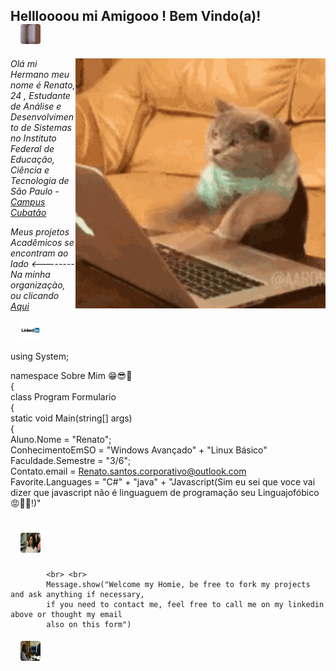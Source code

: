 <h2>Hellloooou mi Amigooo ! Bem Vindo(a)! <br>
  <img 
    title="Cube"
    src="https://github.com/W4rL0ck1/W4rL0ck1/blob/master/ImagesBranch/thumbs%20up.gif?raw=true"
    width="420"
    heigth="120" 
    style="
      border-radius: 4px;
      position: relative;
      width: 32px;
      height: 32px;
      margin-left: 16px;
    "
  > 
</h2>


<img
    title="Coding"
    src="https://github.com/W4rL0ck1/W4rL0ck1/blob/master/ImagesBranch/coding2.gif?raw=true" 
    width="400" 
    height="400"
    align="right"
  />

<p>
  <em> Olá mi Hermano meu nome é Renato, 24 , Estudante de Análise e Desenvolvimento de Sistemas no  Instituto Federal de Educação, Ciência e Tecnologia de São Paulo - 
   <a 
    title="IFSP"
    href="https://www.ifsp.edu.br/"
  >Campus Cubatão</a> <br />
  </em>
</p>
<p>
  <em> Meus projetos Acadêmicos se encontram ao lado <-------- Na minha organizaçào, ou clicando    
   <a 
    title="Organizacao IFSP"
    href="https://github.com/Material-IFSP"
  >Aqui</a> <br />
  </em>
</p>
  <a
  href="https://www.linkedin.com/in/renato-santos-a045b6116/"><img  
    title=""
    src="https://github.com/W4rL0ck1/W4rL0ck1/blob/master/ImagesBranch/logo-linkedin-1024.png?raw=true"
    width="100"
    heigth="38" 
    style="
      border-radius: 4px;
      position: relative;
      width: 32px;
      height: 32px;
      margin-left: 16px;
    "
  ></a>


using System;

  namespace Sobre Mim 😁😎🤙 <br>
{ <br>
    class Program Formulario <br>
    { <br>
        static void Main(string[] args) <br>
        { <br>
            Aluno.Nome = "Renato"; <br> 
            ConhecimentoEmSO = "Windows Avançado" + "Linux Básico" <br>
            Faculdade.Semestre = "3/6"; <br>
            Contato.email =  Renato.santos.corporativo@outlook.com  <br>
            Favorite.Languages = "C#" + "java" + "Javascript(Sim eu sei que voce vai dizer que javascript não é linguaguem de programação seu Linguajofóbico 😡😤🙄!)" 
            
  <h1> <img 
    title="aaaa"
    src="https://github.com/W4rL0ck1/W4rL0ck1/blob/master/ImagesBranch/grr.gif?raw=true"
    width="420"
    heigth="120" 
    style="
      border-radius: 4px;
      position: relative;
      width: 32px;
      height: 32px;
      margin-left: 16px;"
  > </img> </h1>
            
            <br> <br>
            Message.show("Welcome my Homie, be free to fork my projects and ask anything if necessary,
            if you need to contact me, feel free to call me on my linkedin above or thought my email
            also on this form")
            
            
   <h6><img     
   title="aaaa"
   src="https://github.com/W4rL0ck1/W4rL0ck1/blob/master/ImagesBranch/coding3.gif?raw=true"
   width="820"
   heigth="420" 
   style="
      border-radius: 4px;
      position: relative;
      width: 32px;
      height: 32px;
      margin-left: 16px;"
  > </img> </h6>
            
            
            
       


     
  

 
